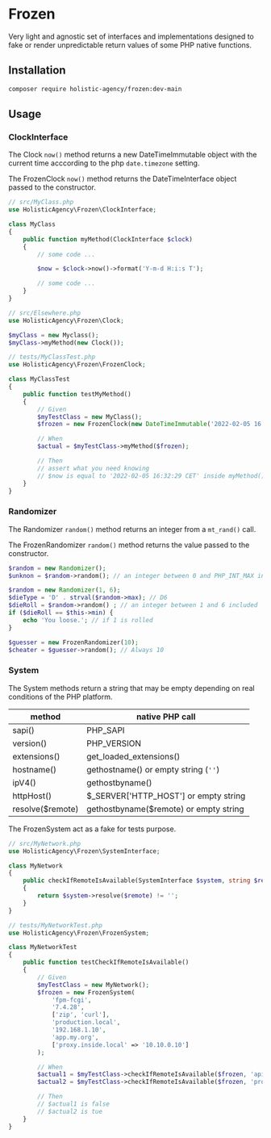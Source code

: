 # Frozen

Very light and agnostic set of interfaces and implementations designed to
fake or render unpredictable return values of some PHP native functions.

## Installation

```bash
composer require holistic-agency/frozen:dev-main
```

## Usage

### ClockInterface

The Clock `now()` method returns a new DateTimeImmutable object
with the current time acccording to the php `date.timezone` setting.

The FrozenClock `now()` method returns the DateTimeInterface object
passed to the constructor.

```php
// src/MyClass.php
use HolisticAgency\Frozen\ClockInterface;

class MyClass
{
    public function myMethod(ClockInterface $clock)
    {
        // some code ...

        $now = $clock->now()->format('Y-m-d H:i:s T');

        // some code ...
    }
}

// src/Elsewhere.php
use HolisticAgency\Frozen\Clock;

$myClass = new Myclass();
$myClass->myMethod(new Clock());

// tests/MyClassTest.php
use HolisticAgency\Frozen\FrozenClock;

class MyClassTest
{
    public function testMyMethod()
    {
        // Given
        $myTestClass = new MyClass();
        $frozen = new FrozenClock(new DateTimeImmutable('2022-02-05 16:32:29 CET'));

        // When
        $actual = $myTestClass->myMethod($frozen);

        // Then
        // assert what you need knowing
        // $now is equal to '2022-02-05 16:32:29 CET' inside myMethod()
    }
}
```

### Randomizer

The Randomizer `random()` method returns an integer from a `mt_rand()` call.

The FrozenRandomizer `random()` method returns the value passed to the constructor.

```php
$random = new Randomizer();
$unknon = $random->random(); // an integer between 0 and PHP_INT_MAX included

$random = new Randomizer(1, 6);
$dieType = 'D' . strval($random->max); // D6
$dieRoll = $random->random() ; // an integer between 1 and 6 included
if ($dieRoll == $this->min) {
    echo 'You loose.'; // if 1 is rolled
}

$guesser = new FrozenRandomizer(10);
$cheater = $guesser->random(); // Always 10
```

### System

The System methods return a string that may be empty
depending on real conditions of the PHP platform.

| method           | native PHP call                        |
| ---------------- | -------------------------------------- |
| sapi()           | PHP_SAPI                               |
| version()        | PHP_VERSION                            |
| extensions()     | get_loaded_extensions()                |
| hostname()       | gethostname() or empty string (`''`)   |
| ipV4()           | gethostbyname()                        |
| httpHost()       | $_SERVER['HTTP_HOST'] or empty string  |
| resolve($remote) | gethostbyname($remote) or empty string |

The FrozenSystem act as a fake for tests purpose.

```php
// src/MyNetwork.php
use HolisticAgency\Frozen\SystemInterface;

class MyNetwork
{
    public checkIfRemoteIsAvailable(SystemInterface $system, string $remote): bool
    {
        return $system->resolve($remote) != '';
    }
}

// tests/MyNetworkTest.php
use HolisticAgency\Frozen\FrozenSystem;

class MyNetworkTest
{
    public function testCheckIfRemoteIsAvailable()
    {
        // Given
        $myTestClass = new MyNetwork();
        $frozen = new FrozenSystem(
            'fpm-fcgi',
            '7.4.28',
            ['zip', 'curl'],
            'production.local',
            '192.168.1.10',
            'app.my.org',
            ['proxy.inside.local' => '10.10.0.10']
        );

        // When
        $actual1 = $myTestClass->checkIfRemoteIsAvailable($frozen, 'api.outside.net');
        $actual2 = $myTestClass->checkIfRemoteIsAvailable($frozen, 'proxy.inside.local');

        // Then
        // $actual1 is false
        // $actual2 is tue
    }
}
```
